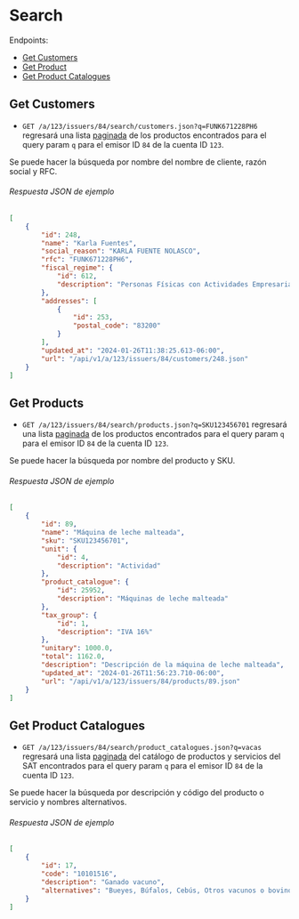 Search
========

Endpoints:

- [Get Customers](#get-customers)
- [Get Product](#get-products)
- [Get Product Catalogues](#get-product-catalogues)


Get Customers
-------------

* `GET /a/123/issuers/84/search/customers.json?q=FUNK671228PH6` regresará una lista [paginada](https://github.com/avendaMX/api-doc/blob/master/README.md#paginación) de los productos encontrados para el query param `q` para el emisor ID `84` de la cuenta ID `123`.

Se puede hacer la búsqueda por nombre del nombre de cliente, razón social y RFC.

###### Respuesta JSON de ejemplo
```json
[
    {
        "id": 248,
        "name": "Karla Fuentes",
        "social_reason": "KARLA FUENTE NOLASCO",
        "rfc": "FUNK671228PH6",
        "fiscal_regime": {
            "id": 612,
            "description": "Personas Físicas con Actividades Empresariales y Profesionales"
        },
        "addresses": [
            {
                "id": 253,
                "postal_code": "83200"
            }
        ],
        "updated_at": "2024-01-26T11:38:25.613-06:00",
        "url": "/api/v1/a/123/issuers/84/customers/248.json"
    }
]
```

Get Products
------------

* `GET /a/123/issuers/84/search/products.json?q=SKU123456701` regresará una lista [paginada](https://github.com/avendaMX/api-doc/blob/master/README.md#paginación) de los productos encontrados para el query param `q` para el emisor ID `84` de la cuenta ID `123`.

Se puede hacer la búsqueda por nombre del producto y SKU.

###### Respuesta JSON de ejemplo
```json
[
    {
        "id": 89,
        "name": "Máquina de leche malteada",
        "sku": "SKU123456701",
        "unit": {
            "id": 4,
            "description": "Actividad"
        },
        "product_catalogue": {
            "id": 25952,
            "description": "Máquinas de leche malteada"
        },
        "tax_group": {
            "id": 1,
            "description": "IVA 16%"
        },
        "unitary": 1000.0,
        "total": 1162.0,
        "description": "Descripción de la máquina de leche malteada",
        "updated_at": "2024-01-26T11:56:23.710-06:00",
        "url": "/api/v1/a/123/issuers/84/products/89.json"
    }
]
```

Get Product Catalogues
----------------------

* `GET /a/123/issuers/84/search/product_catalogues.json?q=vacas` regresará una lista [paginada](https://github.com/avendaMX/api-doc/blob/master/README.md#paginación) del catálogo de productos y servicios del SAT encontrados para el query param `q` para el emisor ID `84` de la cuenta ID `123`.

Se puede hacer la búsqueda por descripción y código del producto o servicio y nombres alternativos.

###### Respuesta JSON de ejemplo
```json
[
    {
        "id": 17,
        "code": "10101516",
        "description": "Ganado vacuno",
        "alternatives": "Bueyes, Búfalos, Cebús, Otros vacunos o bovinos, Toros, Vacas"
    }
]
```